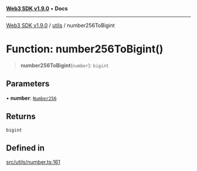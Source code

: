 [**Web3 SDK v1.9.0**](../../../README.md) • **Docs**

***

[Web3 SDK v1.9.0](../../../globals.md) / [utils](../README.md) / number256ToBigint

# Function: number256ToBigint()

> **number256ToBigint**(`number`): `bigint`

## Parameters

• **number**: [`Number256`](../../../type-aliases/Number256.md)

## Returns

`bigint`

## Defined in

[src/utils/number.ts:161](https://github.com/Mystic-Nayy/alephium-web3/blob/ee41f5e0e7d7fb0b155fe62f05b2ac03772895ca/packages/web3/src/utils/number.ts#L161)
